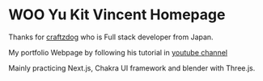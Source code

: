 # WOO Yu Kit Vincent Homepage

Thanks for [craftzdog](https://github.com/craftzdog/craftzdog-homepage) who is Full stack developer from Japan.

My portfolio Webpage by following his tutorial in [youtube channel](https://www.youtube.com/watch?v=bSMZgXzC9AA)

Mainly practicing Next.js, Chakra UI framework and blender with Three.js.
